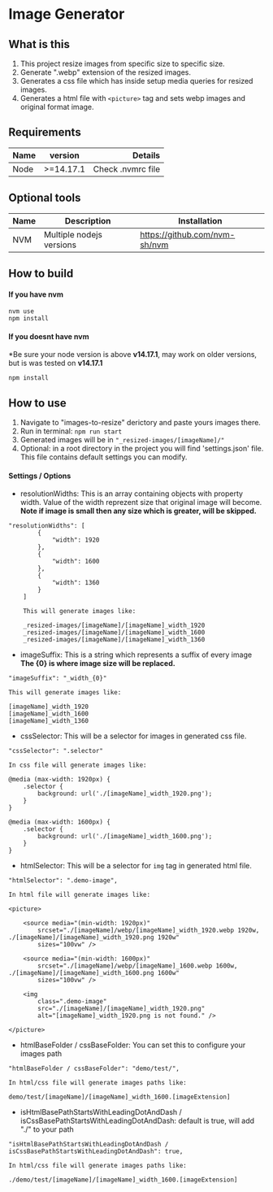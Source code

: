 # Image Generator


## What is this
1. This project resize images from specific size to specific size.  
2. Generate ".webp" extension of the resized images.  
3. Generates a css file which has inside setup media queries for resized images.  
4. Generates a html file with ``` <picture> ``` tag and sets webp images and original format image.


## Requirements

|  Name         | version       | Details  |
| ------------- |:-------------:| ------------------------------------: |
| Node          | >=14.17.1       | Check .nvmrc file  					|

## Optional tools

|  Name         |  Description                  | Installation                  |
| ------------- | ----------------------------- | ----------------------------- |
| NVM           | Multiple nodejs versions      | https://github.com/nvm-sh/nvm |


## How to build
#### If you have nvm
```shell
nvm use
npm install
```

#### If you doesnt have nvm
*Be sure your node version is above **v14.17.1**, may work on older versions, but is was tested on **v14.17.1**

```shell
npm install
```


## How to use
1. Navigate to "images-to-resize" derictory and paste yours images there.
2. Run in terminal:  ``` npm run start ```
3. Generated images will be in ``` "_resized-images/[imageName]/" ```
4. Optional: in a root directory in the project you will find 'settings.json' file. This file contains default settings you can modify.

#### Settings / Options
* resolutionWidths: 
This is an array containing objects with property width. Value of the width reprezent size that original image will become.  
**Note if image is small then any size which is greater,  will be skipped.**  
```shell
"resolutionWidths": [
        {
            "width": 1920
        },
        {
            "width": 1600
        },
        {
            "width": 1360
        }
    ]

    This will generate images like:

    _resized-images/[imageName]/[imageName]_width_1920
    _resized-images/[imageName]/[imageName]_width_1600
    _resized-images/[imageName]/[imageName]_width_1360
```

* imageSuffix: This is a string which represents a suffix of every image  
**The {0} is where image size will be replaced.**   
```shell
"imageSuffix": "_width_{0}"

This will generate images like:

[imageName]_width_1920
[imageName]_width_1600
[imageName]_width_1360
```

* cssSelector: This will be a selector for images in generated css file.  
```shell
"cssSelector": ".selector"

In css file will generate images like:

@media (max-width: 1920px) {
    .selector {
        background: url('./[imageName]_width_1920.png');
    }
}

@media (max-width: 1600px) {
    .selector {
        background: url('./[imageName]_width_1600.png');
    }
}
```

* htmlSelector: This will be a selector for ```img``` tag in generated html file.  
```shell
"htmlSelector": ".demo-image",

In html file will generate images like:

<picture>

    <source media="(min-width: 1920px)"
        srcset="./[imageName]/webp/[imageName]_width_1920.webp 1920w, ./[imageName]/[imageName]_width_1920.png 1920w"
        sizes="100vw" />

    <source media="(min-width: 1600px)"
        srcset="./[imageName]/webp/[imageName]_1600.webp 1600w, ./[imageName]/[imageName]_width_1600.png 1600w"
        sizes="100vw" />

    <img
        class=".demo-image"
        src="./[imageName]/[imageName]_width_1920.png" 
        alt="[imageName]_width_1920.png is not found." />

</picture>
```

* htmlBaseFolder / cssBaseFolder: You can set this to configure your images path  
```shell
"htmlBaseFolder / cssBaseFolder": "demo/test/",

In html/css file will generate images paths like:

demo/test/[imageName]/[imageName]_width_1600.[imageExtension]

```

* isHtmlBasePathStartsWithLeadingDotAndDash / isCssBasePathStartsWithLeadingDotAndDash: default is true, will add "./" to your path  
```shell
"isHtmlBasePathStartsWithLeadingDotAndDash / isCssBasePathStartsWithLeadingDotAndDash": true,

In html/css file will generate images paths like:

./demo/test/[imageName]/[imageName]_width_1600.[imageExtension]

```
